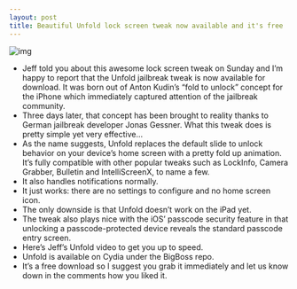 ```yaml
---
layout: post
title: Beautiful Unfold lock screen tweak now available and it's free
---
```

![img](http://media.idownloadblog.com/wp-content/uploads/2012/05/Unfold-Screenshot-Teaser.jpg)
* Jeff told you about this awesome lock screen tweak on Sunday and I’m happy to report that the Unfold jailbreak tweak is now available for download. It was born out of Anton Kudin’s “fold to unlock” concept for the iPhone which immediately captured attention of the jailbreak community.
* Three days later, that concept has been brought to reality thanks to German jailbreak developer Jonas Gessner. What this tweak does is pretty simple yet very effective…
* As the name suggests, Unfold replaces the default slide to unlock behavior on your device’s home screen with a pretty fold up animation. It’s fully compatible with other popular tweaks such as LockInfo, Camera Grabber, Bulletin and IntelliScreenX, to name a few.
* It also handles notifications normally.
* It just works: there are no settings to configure and no home screen icon.
* The only downside is that Unfold doesn’t work on the iPad yet.
* The tweak also plays nice with the iOS’ passcode security feature in that unlocking a passcode-protected device reveals the standard passcode entry screen.
* Here’s Jeff’s Unfold video to get you up to speed.
* Unfold is available on Cydia under the BigBoss repo.
* It’s a free download so I suggest you grab it immediately and let us know down in the comments how you liked it.


